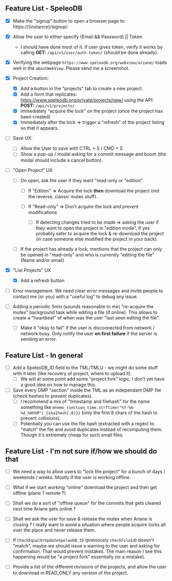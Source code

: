 ## Feature List - SpeleoDB

- [x] Make the "signup" button to open a browser page to: https://{instance}/signup/

- [x] Allow the user to either specify (Email && Password) || Token
  - I should have done most of it. If user gives token, verify it works by calling **GET:** `/api/v1/user/auth-token/` (should be done already).

- [x] Verifying the webpage `https://www.speleodb.org/webview/ariane/` loads well in the `aboutWebView`. Please send me a screenshot.

- [x] Project Creation:
  - [x] Add a button in the "projects" tab to create a new project.
  - [x] Add a form that replicates: https://www.speleodb.org/private/projects/new/ using the API: **POST:** `/api/v1/projects/`
  - [x] Immediately "acquire the lock" on the project (once the project has been created)
  - [x] Immediately after the lock => trigger a "refresh" of the project listing so that it appears.

- [ ] Save UX:
  - [ ] Allow the User to save with CTRL + S / CMD + S
  - [ ] Show a pop-up / modal asking for a commit message and boom (the modal should include a cancel button).

- [ ] "Open Project" UX
  - [ ] On open, ask the user if they want "read-only or "edition".

    - [ ] If "Edition" => Acquire the lock **then** download the project (not the reverse, classic mutex stuff).

    - [ ] If "Read-only" => Don't acquire the lock and prevent modifications

      - [ ] If detecting changes tried to be made => asking the user if they want to open the project in "edition mode", if yes probably safer to acquire the lock & re-download the project (in case someone else modified the project in your back).

  - [ ] If the project has already a lock, mentions that the project can only be opened in "read-only" and who is currently "editing the file" (Name and/or email)

- [x] "List Projects" UX
  - [x] Add a refresh button

- [ ] Error management. We need clear error messages and invite people to contact me (or you) with a "useful log" to debug any issue.

- [ ] Adding a periodic 5min (sounds reasonable to me) "re-acquire the mutex" background task while editing a file (if online). This allows to create a "heartbeat" of when was the user "last seen editing the file".
  - [ ] Make it "okay to fail" if the user is disconnected from network / network busy. Only notify the user **on first failure** if the server is sending an error.

## Feature List - In general

- [ ] Add a SpeleoDB_ID field to the TML/TMLU - we might do some stuff with it later (like recovery of project, where to upload it).
  - [ ] We will at some point add some "project fork" logic. I don't yet have a good idea on how to manage this.

- [ ] Save every DMP "section" inside the TML as an independant DMP file (check hashes to prevent duplicates).
  - [ ] I recommend a mix of "timestamp and filehash" for the name something like `mnemo_{section_time.strftime("%Y-%m-%d_%Hh%M")_{sha1hash[:8]}}` (only the first 8 chars of the hash to prevent collisions).
  - [ ] Potentially you can use the file hash (extracted with a regex) to "match" the file and avoid duplicates instead of recomputing them. Though it's extremely cheap for such small files.

## Feature List - I'm not sure if/how we should do that

- [ ] We need a way to allow users to "lock the project" for a bunch of days / weekends / weeks. Mostly if the user is working offline.

- [ ] What if we start working "online" download the project and then get offline (plane ? remote ?)

- [ ] Shall we do a sort of "offline queue" for the commits that gets cleared next time Ariane gets online ?

- [ ] Shall we ask the user for save & release the mutex when Ariane is closing ? I really want to avoid a situation where people acquire locks all over the place and never release them.

- [ ] If `CheckEqualOrUpdateSpeleoDB_ID` (previously `checkFileId`) doesn't "match", maybe we should issue a warning to the user and asking for confirmation. That would prevent mistakes. The main reason I see this happening would be "a project fork" essentially (or a mistake).

- [ ] Provide a list of the different revisions of the projects, and allow the user to download in READ_ONLY any version of the project.
